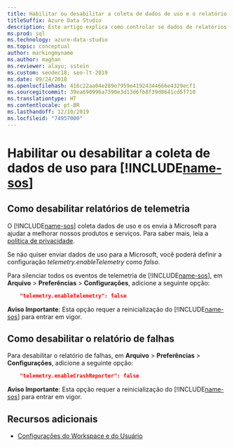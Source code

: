 ```yaml
---
title: Habilitar ou desabilitar a coleta de dados de uso e o relatório de falha
titleSuffix: Azure Data Studio
description: Este artigo explica como controlar se dados de relatórios de falha e de uso são coletados e enviados à Microsoft.
ms.prod: sql
ms.technology: azure-data-studio
ms.topic: conceptual
author: markingmyname
ms.author: maghan
ms.reviewer: alayu; sstein
ms.custom: seodec18; seo-lt-2019
ms.date: 09/24/2018
ms.openlocfilehash: 416c22aa04e289e7959e41924344666e4329ecf1
ms.sourcegitcommit: 39ea690996a7390e3d13d6fb8f39d8641cd5f710
ms.translationtype: HT
ms.contentlocale: pt-BR
ms.lasthandoff: 12/10/2019
ms.locfileid: "74957000"
---
```

# <a name="enable-or-disable-usage-data-collection-for-includename-sosincludesname-sos-shortmd"></a>Habilitar ou desabilitar a coleta de dados de uso para [!INCLUDE[name-sos](../includes/name-sos-short.md)]

## <a name="how-to-disable-telemetry-reporting"></a>Como desabilitar relatórios de telemetria

O [!INCLUDE[name-sos](../includes/name-sos-short.md)] coleta dados de uso e os envia à Microsoft para ajudar a melhorar nossos produtos e serviços. Para saber mais, leia a [política de privacidade](https://go.microsoft.com/fwlink/?LinkID=528096&clcid=0x409).

Se não quiser enviar dados de uso para a Microsoft, você poderá definir a configuração *telemetry.enableTelemetry* como *falso*.

Para silenciar todos os eventos de telemetria de [!INCLUDE[name-sos](../includes/name-sos-short.md)], em **Arquivo** > **Preferências** > **Configurações**, adicione a seguinte opção:

```json
    "telemetry.enableTelemetry": false
```

**Aviso Importante**: Esta opção requer a reinicialização do [!INCLUDE[name-sos](../includes/name-sos-short.md)] para entrar em vigor. 

## <a name="how-to-disable-crash-reporting"></a>Como desabilitar o relatório de falhas

Para desabilitar o relatório de falhas, em **Arquivo** > **Preferências** > **Configurações**, adicione a seguinte opção:

```json
    "telemetry.enableCrashReporter": false
```

**Aviso Importante**: Esta opção requer a reinicialização do [!INCLUDE[name-sos](../includes/name-sos-short.md)] para entrar em vigor.

## <a name="additional-resources"></a>Recursos adicionais
- [Configurações do Workspace e do Usuário](settings.md)
